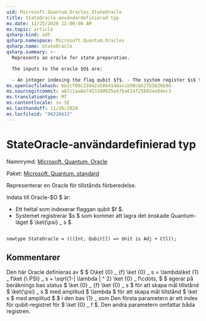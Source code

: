 ```yaml
---
uid: Microsoft.Quantum.Oracles.StateOracle
title: StateOracle-användardefinierad typ
ms.date: 11/25/2020 12:00:00 AM
ms.topic: article
qsharp.kind: udt
qsharp.namespace: Microsoft.Quantum.Oracles
qsharp.name: StateOracle
qsharp.summary: >-
  Represents an oracle for state preparation.

  The inputs to the oracle $O$ are:

  - An integer indexing the flag qubit $f$. - The system register $s$ that will store the desired quantum state $\ket{\psi}\_s$.
ms.openlocfilehash: 6b2cf09c23942a586414daccb99cbb27b5026b9d
ms.sourcegitcommit: a87c1aa8e7453360025e47ba614f25b02ea84ec3
ms.translationtype: MT
ms.contentlocale: sv-SE
ms.lasthandoff: 11/26/2020
ms.locfileid: "96226612"
---
```

# <a name="stateoracle-user-defined-type"></a>StateOracle-användardefinierad typ

Namnrymd: [Microsoft. Quantum. Oracle](xref:Microsoft.Quantum.Oracles)

Paket: [Microsoft. Quantum. standard](https://nuget.org/packages/Microsoft.Quantum.Standard)


Representerar en Oracle för tillstånds förberedelse.

Indata till Oracle-$O $ är:

- Ett heltal som indexerar flaggan qubit $f $.
- Systemet registrerar $s $ som kommer att lagra det önskade Quantum-läget $ \ket{\psi} \_ s $.

```qsharp

newtype StateOracle = (((Int, Qubit[]) => Unit is Adj + Ctl));
```



## <a name="remarks"></a>Kommentarer

Den här Oracle definieras av $ $ O\ket {0} \_ {f} \ket {0} \_ s = \lambda\ket {1} \_ f\ket {\ PSI} \_ s + \sqrt{1-| \lambda | ^ 2} \ket {0} \_ f\cdots, $ $ agerar på beräknings bas status $ \ket {0} \_ {f} \ket {0} \_ s $ för att skapa mål tillstånd $ \ket{\psi} \_ s $ med amplitud $ \lambda $ för att skapa mål tillstånd $ \ket s $ med amplitud $ $ i den bas {1} \_ som
Den första parametern är ett index för qubit-registret för $ \ket {0} \_ f $. Den andra parametern omfattar båda registren.
